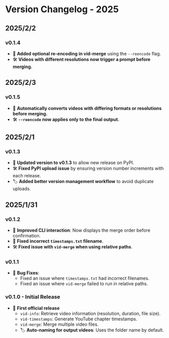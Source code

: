# **Version Changelog - 2025**

## **2025/2/2**
### **v0.1.4**
- 🚀 **Added optional re-encoding in vid-merge** using the `--reencode` flag.
- 🛠 **Videos with different resolutions now trigger a prompt before merging.**

## **2025/2/3**
### **v0.1.5**
- 🚀 **Automatically converts videos with differing formats or resolutions before merging.**
- 🛠 **`--reencode` now applies only to the final output.**

## **2025/2/1**
### **v0.1.3**
- 🔧 **Updated version to v0.1.3** to allow new release on PyPI.
- 🛠 **Fixed PyPI upload issue** by ensuring version number increments with each release.
- 🏷 **Added better version management workflow** to avoid duplicate uploads.

## **2025/1/31**
### **v0.1.2**
- 🎨 **Improved CLI interaction**: Now displays the merge order before confirmation.
- 🐛 **Fixed incorrect `timestamps.txt` filename**.
- 🛠 **Fixed issue with `vid-merge` when using relative paths**.

### **v0.1.1**
- 🐛 **Bug Fixes**:
  - Fixed an issue where `timestamps.txt` had incorrect filenames.
  - Fixed an issue where `vid-merge` failed to run in relative paths.

### **v0.1.0 - Initial Release**
- 🎉 **First official release**
  - `vid-info`: Retrieve video information (resolution, duration, file size).
  - `vid-timestamps`: Generate YouTube chapter timestamps.
  - `vid-merge`: Merge multiple video files.
  - 🏷 **Auto-naming for output videos**: Uses the folder name by default.
